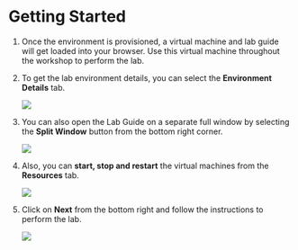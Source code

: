 # Getting Started

1. Once the environment is provisioned, a virtual machine and lab guide will get loaded into your browser. Use this virtual machine throughout the workshop to perform the lab.

1. To get the lab environment details, you can select the **Environment Details** tab.

    ![](../media/instruction1.png)

1. You can also open the Lab Guide on a separate full window by selecting the **Split Window** button from the bottom right corner.

    ![](../media/instruction2.png)    

1. Also, you can **start, stop and restart** the virtual machines from the **Resources** tab.

    ![](../media/instruction3.png)

1. Click on **Next** from the bottom right and follow the instructions to perform the lab.

    ![](../media/instruction4.png)   
